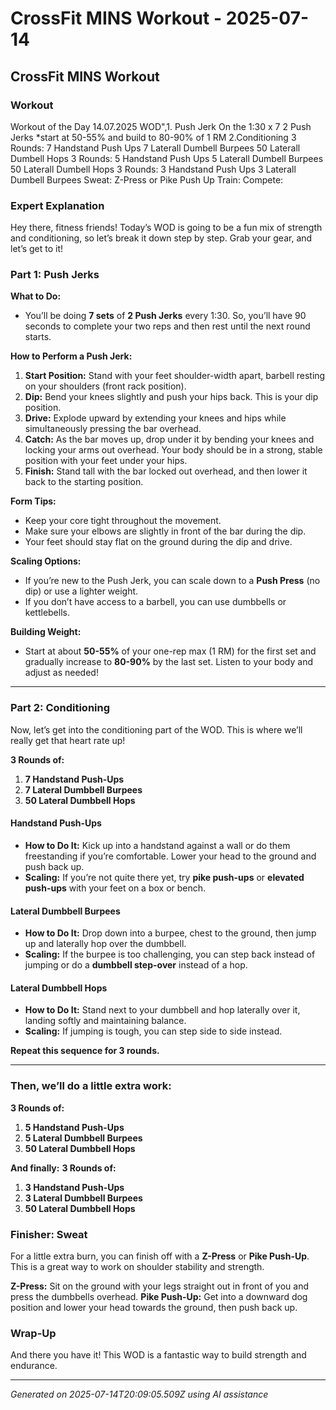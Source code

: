 # CrossFit MINS Workout - 2025-07-14

## CrossFit MINS Workout

### Workout
Workout of the Day 14.07.2025 WOD",1. Push Jerk On the 1:30 x 7 2 Push Jerks *start at 50-55% and build to 80-90% of 1 RM 2.Conditioning 3 Rounds: 7 Handstand Push Ups 7 Laterall Dumbell Burpees 50 Laterall Dumbell Hops 3 Rounds: 5 Handstand Push Ups 5 Laterall Dumbell Burpees 50 Laterall Dumbell Hops 3 Rounds: 3 Handstand Push Ups 3 Laterall Dumbell Burpees Sweat: Z-Press or Pike Push Up Train: Compete:

### Expert Explanation
Hey there, fitness friends! Today’s WOD is going to be a fun mix of strength and conditioning, so let’s break it down step by step. Grab your gear, and let’s get to it!

### Part 1: Push Jerks

**What to Do:**
- You’ll be doing **7 sets** of **2 Push Jerks** every 1:30. So, you’ll have 90 seconds to complete your two reps and then rest until the next round starts.

**How to Perform a Push Jerk:**
1. **Start Position:** Stand with your feet shoulder-width apart, barbell resting on your shoulders (front rack position).
2. **Dip:** Bend your knees slightly and push your hips back. This is your dip position.
3. **Drive:** Explode upward by extending your knees and hips while simultaneously pressing the bar overhead.
4. **Catch:** As the bar moves up, drop under it by bending your knees and locking your arms out overhead. Your body should be in a strong, stable position with your feet under your hips.
5. **Finish:** Stand tall with the bar locked out overhead, and then lower it back to the starting position.

**Form Tips:**
- Keep your core tight throughout the movement.
- Make sure your elbows are slightly in front of the bar during the dip.
- Your feet should stay flat on the ground during the dip and drive.

**Scaling Options:**
- If you’re new to the Push Jerk, you can scale down to a **Push Press** (no dip) or use a lighter weight.
- If you don’t have access to a barbell, you can use dumbbells or kettlebells.

**Building Weight:**
- Start at about **50-55%** of your one-rep max (1 RM) for the first set and gradually increase to **80-90%** by the last set. Listen to your body and adjust as needed!

---

### Part 2: Conditioning

Now, let’s get into the conditioning part of the WOD. This is where we’ll really get that heart rate up!

**3 Rounds of:**
1. **7 Handstand Push-Ups**
2. **7 Lateral Dumbbell Burpees**
3. **50 Lateral Dumbbell Hops**

#### Handstand Push-Ups
- **How to Do It:** Kick up into a handstand against a wall or do them freestanding if you’re comfortable. Lower your head to the ground and push back up.
- **Scaling:** If you’re not quite there yet, try **pike push-ups** or **elevated push-ups** with your feet on a box or bench.

#### Lateral Dumbbell Burpees
- **How to Do It:** Drop down into a burpee, chest to the ground, then jump up and laterally hop over the dumbbell.
- **Scaling:** If the burpee is too challenging, you can step back instead of jumping or do a **dumbbell step-over** instead of a hop.

#### Lateral Dumbbell Hops
- **How to Do It:** Stand next to your dumbbell and hop laterally over it, landing softly and maintaining balance.
- **Scaling:** If jumping is tough, you can step side to side instead.

**Repeat this sequence for 3 rounds.**

---

### Then, we’ll do a little extra work:

**3 Rounds of:**
1. **5 Handstand Push-Ups**
2. **5 Lateral Dumbbell Burpees**
3. **50 Lateral Dumbbell Hops**

**And finally:**
**3 Rounds of:**
1. **3 Handstand Push-Ups**
2. **3 Lateral Dumbbell Burpees**
3. **50 Lateral Dumbbell Hops**

### Finisher: Sweat

For a little extra burn, you can finish off with a **Z-Press** or **Pike Push-Up**. This is a great way to work on shoulder stability and strength.

**Z-Press:** Sit on the ground with your legs straight out in front of you and press the dumbbells overhead.
**Pike Push-Up:** Get into a downward dog position and lower your head towards the ground, then push back up.

### Wrap-Up

And there you have it! This WOD is a fantastic way to build strength and endurance.

---
*Generated on 2025-07-14T20:09:05.509Z using AI assistance*
